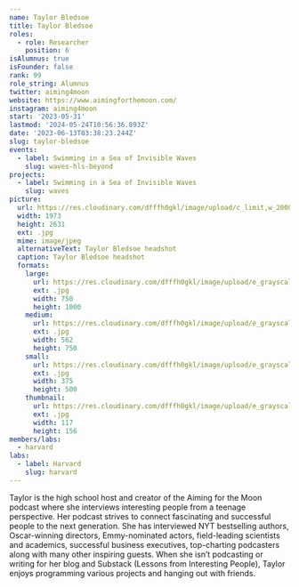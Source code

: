 ```yaml
---
name: Taylor Bledsoe
title: Taylor Bledsoe
roles:
  - role: Researcher
    position: 6
isAlumnus: true
isFounder: false
rank: 99
role_string: Alumnus
twitter: aiming4moon
website: https://www.aimingforthemoon.com/
instagram: aiming4moon
start: '2023-05-31'
lastmod: '2024-05-24T10:56:36.893Z'
date: '2023-06-13T03:38:23.244Z'
slug: taylor-bledsoe
events:
  - label: Swimming in a Sea of Invisible Waves
    slug: waves-hls-beyond
projects:
  - label: Swimming in a Sea of Invisible Waves
    slug: waves
picture:
  url: https://res.cloudinary.com/dfffh0gkl/image/upload/c_limit,w_2000,h_2000/e_grayscale/v1686620265/Taylor_Headshot_2022_Taylor_Bledsoe_744a64370e.jpg
  width: 1973
  height: 2631
  ext: .jpg
  mime: image/jpeg
  alternativeText: Taylor Bledsoe headshot
  caption: Taylor Bledsoe headshot
  formats:
    large:
      url: https://res.cloudinary.com/dfffh0gkl/image/upload/e_grayscale/v1686620267/large_Taylor_Headshot_2022_Taylor_Bledsoe_744a64370e.jpg
      ext: .jpg
      width: 750
      height: 1000
    medium:
      url: https://res.cloudinary.com/dfffh0gkl/image/upload/e_grayscale/v1686620267/medium_Taylor_Headshot_2022_Taylor_Bledsoe_744a64370e.jpg
      ext: .jpg
      width: 562
      height: 750
    small:
      url: https://res.cloudinary.com/dfffh0gkl/image/upload/e_grayscale/v1686620268/small_Taylor_Headshot_2022_Taylor_Bledsoe_744a64370e.jpg
      ext: .jpg
      width: 375
      height: 500
    thumbnail:
      url: https://res.cloudinary.com/dfffh0gkl/image/upload/e_grayscale/v1686620266/thumbnail_Taylor_Headshot_2022_Taylor_Bledsoe_744a64370e.jpg
      ext: .jpg
      width: 117
      height: 156
members/labs:
  - harvard
labs:
  - label: Harvard
    slug: harvard
---
```

Taylor is the high school host and creator of the Aiming for the Moon podcast where she interviews interesting people from a teenage perspective. Her podcast strives to connect fascinating and successful people to the next generation. She has interviewed NYT bestselling authors, Oscar-winning directors, Emmy-nominated actors, field-leading scientists and academics, successful business executives, top-charting podcasters along with many other inspiring guests. When she isn’t podcasting or writing for her blog and Substack (Lessons from Interesting People), Taylor enjoys programming various projects and hanging out with friends. 